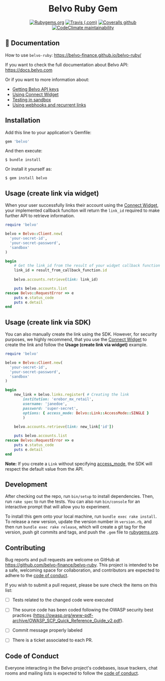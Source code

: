 <h1 align="center">Belvo Ruby Gem</h1>
<p align="center">
    <a href="https://rubygems.org/gems/belvo"><img alt="Rubygems.org" src="https://img.shields.io/gem/v/belvo?style=for-the-badge"></a>
    <a href="https://travis-ci.com/belvo-finance/belvo-ruby"><img alt="Travis (.com)" src="https://img.shields.io/travis/com/belvo-finance/belvo-ruby/master?style=for-the-badge"></a>
    <a href="https://coveralls.io/github/belvo-finance/belvo-ruby"><img alt="Coveralls github" src="https://img.shields.io/coveralls/github/belvo-finance/belvo-ruby?style=for-the-badge"></a>
    <a href="https://codeclimate.com/github/belvo-finance/belvo-ruby"><img alt="CodeClimate maintainability" src="https://img.shields.io/codeclimate/maintainability/belvo-finance/belvo-ruby?style=for-the-badge"></a>
</p>

## 📕 Documentation
How to use `belvo-ruby`: https://belvo-finance.github.io/belvo-ruby/

If you want to check the full documentation about Belvo API: https://docs.belvo.com

Or if you want to more information about:
* [Getting Belvo API keys](https://developers.belvo.com/docs/get-your-belvo-api-keys)
* [Using Connect Widget](https://developers.belvo.com/docs/connect-widget)
* [Testing in sandbox](https://developers.belvo.com/docs/test-in-sandbox)
* [Using webhooks and recurrent links](https://developers.belvo.com/docs/webhooks)

## Installation

Add this line to your application's Gemfile:

```ruby
gem 'belvo'
```

And then execute:

    $ bundle install

Or install it yourself as:

    $ gem install belvo

## Usage (create link via widget)

When your user successfully links their account using the [Connect Widget](https://developers.belvo.com/docs/connect-widget), your implemented callback funciton will return the `link_id` required to make further API to retrieve information.


```ruby
require 'belvo'

belvo = Belvo::Client.new(
  'your-secret-id',
  'your-secret-password',
  'sandbox'
)

begin
    # Get the link_id from the result of your widget callback function
    link_id = result_from_callback_function.id 
    
    belvo.accounts.retrieve(link: link_id)

    puts belvo.accounts.list
rescue Belvo::RequestError => e
    puts e.status_code
    puts e.detail
end
```

## Usage (create link via SDK)

You can also manually create the link using the SDK. However, for security purposes, we highly recommend, that you use the [Connect Widget](https://developers.belvo.com/docs/connect-widget) to create the link and follow the **Usage (create link via widget)** example.

```ruby
require 'belvo'

belvo = Belvo::Client.new(
  'your-secret-id',
  'your-secret-password',
  'sandbox'
)

begin
    new_link = belvo.links.register( # Creating the link
        institution: 'erebor_mx_retail', 
        username: 'janedoe', 
        password: 'super-secret',
        options: { access_mode: Belvo::Link::AccessMode::SINGLE }
        )
    
    belvo.accounts.retrieve(link: new_link['id'])

    puts belvo.accounts.list
rescue Belvo::RequestError => e
    puts e.status_code
    puts e.detail
end
```

**Note:** If you create a `Link` without specifying [access_mode](https://docs.belvo.com/#operation/RegisterLink), the SDK will respect the default value from the API.

## Development

After checking out the repo, run `bin/setup` to install dependencies. Then, run `rake spec` to run the tests. You can also run `bin/console` for an interactive prompt that will allow you to experiment.

To install this gem onto your local machine, run `bundle exec rake install`. To release a new version, update the version number in `version.rb`, and then run `bundle exec rake release`, which will create a git tag for the version, push git commits and tags, and push the `.gem` file to [rubygems.org](https://rubygems.org).

## Contributing

Bug reports and pull requests are welcome on GitHub at https://github.com/belvo-finance/belvo-ruby. This project is intended to be a safe, welcoming space for collaboration, and contributors are expected to adhere to the [code of conduct](https://github.com/belvo-finance/belvo-ruby/blob/master/CODE_OF_CONDUCT.md).

If you wish to submit a pull request, please be sure check the items on this list:
- [ ] Tests related to the changed code were executed
- [ ] The source code has been coded following the OWASP security best practices (https://owasp.org/www-pdf-archive/OWASP_SCP_Quick_Reference_Guide_v2.pdf).
- [ ] Commit message properly labeled
- [ ] There is a ticket associated to each PR. 


## Code of Conduct

Everyone interacting in the Belvo project's codebases, issue trackers, chat rooms and mailing lists is expected to follow the [code of conduct](https://github.com/belvo-finance/belvo-ruby/blob/master/CODE_OF_CONDUCT.md).
